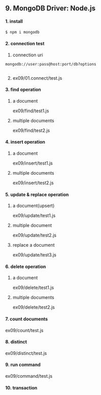 ## 9. MongoDB Driver: Node.js

#### 1.  install
    
```sh
$ npm i mongodb

```

#### 2.  connection test

1.  connection uri

```
mongodb://user:pass@host:port/db?options
        
```

2.  ex09/01.connect/test.js


#### 3.  find operation
1.  a document

    ex09/find/test1.js

2.  multiple documents

    ex09/find/test2.js

#### 4.  insert operation
1.  a document

    ex09/insert/test1.js

2.  multiple documents

    ex09/insert/test2.js


#### 5.  update & replace operation
1.  a document(upsert)

    ex09/update/test1.js

2.  multiple document

    ex09/update/test2.js

3.  replace a document

    ex09/update/test3.js


#### 6.  delete operation
1.  a document

    ex09/delete/test1.js

2.  multiple documents

    ex09/delete/test2.js


#### 7.  count documents
ex09/count/test.js


#### 8.  distinct
ex09/distinct/test.js


#### 9.  run command
ex09/command/test.js


#### 10. transaction
